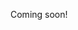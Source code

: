 Coming soon!

<!--

- crystal in the dirty shoe
- rave pope
- mother theresa of the rave
- thc (tiny hand community)
- fans and fans
- guys at coachella with a giant umbrella

- paradiso
- coachellas
- hard summers
- escapes
- snow globe
- countdowns
- smaller random dance events and concerts
- hentai rave
- ax dance

Look through photos!

-->
